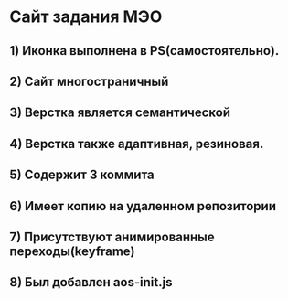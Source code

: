 # Сайт задания МЭО
## 1) Иконка выполнена в PS(самостоятельно).
## 2) Сайт многостраничный 
## 3) Верстка является семантической
## 4) Верстка также адаптивная, резиновая.
## 5) Содержит 3 коммита
## 6) Имеет копию на удаленном репозитории
## 7) Присутствуют анимированные переходы(keyframe)
## 8) Был добавлен aos-init.js
